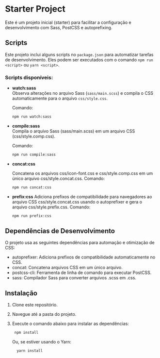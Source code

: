 # Starter Project

Este é um projeto inicial (starter) para facilitar a configuração e desenvolvimento com Sass, PostCSS e autoprefixing.

## Scripts

Este projeto inclui alguns scripts no `package.json` para automatizar tarefas de desenvolvimento. Eles podem ser executados com o comando `npm run <script>` ou `yarn <script>`.

### Scripts disponíveis:

- **watch:sass**  
  Observa alterações no arquivo Sass (`sass/main.scss`) e compila o CSS automaticamente para o arquivo `css/style.css`.
  
  Comando:  
  ```bash
  npm run watch:sass
  ```
- **compile:sass**   
  Compila o arquivo Sass (sass/main.scss) em um arquivo CSS (css/style.comp.css).
  
  Comando:
  ```bash
  npm run compile:sass
  ```
  
- **concat:css**
  
  Concatena os arquivos css/icon-font.css e css/style.comp.css em um único arquivo css/style.concat.css.
  Comando:
  
  ```bash
  npm run concat:css
  ```
  
  
- **prefix:css**
  Adiciona prefixos de compatibilidade para navegadores ao arquivo CSS css/style.concat.css usando o autoprefixer e gera o arquivo css/style.prefix.css.
  Comando:

   ```bash
   npm run prefix:css
   ```
## Dependências de Desenvolvimento
  O projeto usa as seguintes dependências para automação e otimização de CSS:

  - autoprefixer: Adiciona prefixos de compatibilidade automaticamente no CSS.
  - concat: Concatena arquivos CSS em um único arquivo.
  - postcss-cli: Ferramenta de linha de comando para executar PostCSS.
  - sass: Compilador Sass para converter arquivos .scss em .css.

## Instalação
  1. Clone este repositório.
  2. Navegue até a pasta do projeto.
  3. Execute o comando abaixo para instalar as dependências:

     ```bash
      npm install
     ```
     
      Ou, se estiver usando o Yarn:
      
          
           yarn install


     
    
